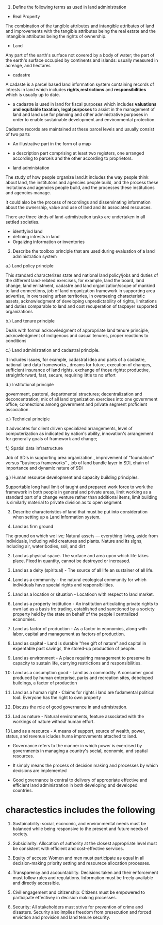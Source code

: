 
1. Define the following terms as used in land administration

* Real Property

The combination of the tangible attributes and intangible attributes of land and improvements with the tangible attributes being the real estate and the intangible attributes being the rights of ownership.

*  Land

Any part of the earth's surface not covered by a body of water; the part of the earth's surface occupied by continents and islands:
usually measured in acreage, and hectares


*  cadastre

A cadaste is a parcel based land information system containing records of intrests in land which includes **rights**,**restrictions** and **responsibilities** which is usually up to date.

  - a cadastre is used in land for fiscal purposes which includes **valuations and equitable taxation**, **legal purposes** to assist in the management of land and land use for planning and other administrative purposes in order to enable sustainable development and environmental protection.

Cadastre records are maintained at these parcel levels and usually consist of two parts
 
 * An illustrative part in the form of a map
 * a description part comprising at least two registers, one arranged according to parcels and the other according to proprietors.

*  land administation

The study of how people organize land.It includes the way people think about land, the institutons and agencies people build, and the process these insitutions and agencies people build, and the processes these institutions and agencies manage.

It could also be the process of recordings and disseminating information about the ownership, value and use of land and its associated resources.

There are three kinds of land-admiistration tasks are undertaken in all settled societies.

* identfyind land
* defining intrests in land
* Orgaizing information or inventories

2. Describe the toolbox principle that are used during evaluation of a land administration system

a.) Land policy principle

This standard characterizes state and national land policy/jobs and duties of the different land-related exercises, for example, land the board, land change, land enlistment, cadastre and land organization/scope of mankind to land connections, job of land organization framework in supporting area advertise, in overseeing urban territories, in overseeing characteristic assets, acknowledgment of developing unpredictability of rights, limitations and duties comparable to land and cost recuperation of taxpayer supported organizations

b.) Land tenure principle

Deals with formal acknowledgment of appropriate land tenure principle, acknowledgment of indigenous and casual tenures, proper reactions to conditions

c.) Land administration and cadastral principle.

It includes issues, for example, cadastral idea and parts of a cadastre, national land data frameworks , dreams for future, execution of changes, sufficient insurance of land rights, exchange of those rights: productive, straightforward, fast, secure, requiring little to no effort

d.) Institutional principle

government, pastoral, departmental structures; decentralization and deconcentration; mix of all land organization exercises into one government office; connections among government and private segment  proficient association.

e.) Technical principle

It advocates for client driven specialized arrangements, level of computerization as indicated by nation's ability, innovation's arrangement for generally goals of framework and change;

f.) Spatial data infrastructure

Job of SDIs in supporting area organization , improvement of "foundation" versus "business frameworks" , job of land bundle layer in SDI, chain of importance and dynamic nature of SDI

g.) Human resource development and capacity building principles.

Supportable long haul limit of taught and prepared work force to work the framework in both people in general and private areas, limit working as a standard part of a change venture rather than additional items, limit building is similarly material to private division as to open segment.

3. Describe characteristics of land that must be put into consideration when setting up a Land Information system.

1. Land as firm ground

The ground on which we live; Natural assets — everything living, aside from individuals, including wild creatures and plants. Nature and its signs, including air, water bodies, soil, and dirt

2. Land as physical space. The surface and area upon which life takes place. Fixed in quantity, cannot be destroyed or increased.

3. Land as a deity (spiritual) - The source of all life an sustainer of all life.

4. Land as a community - the natural ecological community for which individuals have special rights and responsibilities. 

5. Land as a location or situation - Locatioon with respect to land market.

6. Land as a property institution - An institution articulating private rights to own lad as a basis fro trading, established and sanctioned by a society property held by the state on behalf of the people i centralized economies.

7. Land as factor of production - As a factor in economics, along with labor, capital and management as factors of production.

8. Land as capital - Land is durable "free gift of nature" and capital in expentable past savings, the stored-up production of people.

9. Land as environment - A place requiring management to preserve its capacity to sustain life, carrying restrictions and responsibilities.

10. Land as a cosumption good - Land as a commodity. A consumer good produced by human enterprise, parks and recreation sites, debeloped buildings, a factor of production

11. Land as a human right - Claims for rights i land are fudamental political tool. Everyone has the right to own property
4. Discuss the role of good governance in and admistration.

12. Lad as nature - Natural environments, feature associated with the workings of nature without human effort.

13 Land as a resource - A means of support, source of wealth, power, status, and revenue icludes huma improvements attached to land.


- Governance refers to the manner in which power is exercised by governments in managing a country's social, economic, and spatial resources. 

- It simply means the process of decision making and processes by which decisions are implemented

- Good governance is central to delivery of appropriate effective and efficient land administration in both developing and developed countries.

# charactestics includes the following

1. Sustainability: social, economic, and environmental needs must be balanced while being responsive to the present and future needs of society.

2. Subsidiarity: Allocation of authority at the closest appropriate level must be consistent with efficient and cost-effective services.

3. Equity of access: Women and men must participate as equal in all decision-making priority setting and resourece allocation processes.

4. Transparency and accountability: Decisions taken and their enforcement must follow rules and regulations. Information must be freely available and directly accessible.

5. Civil engagement and citizenship: Citizens must be empowered to participate effectivey in decision making processes.

6. Security: All stakeholders must strive for prevention of crime and disasters. Security also implies freedom from presecution and forced enviction and provision and land tenure security.
